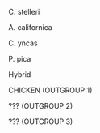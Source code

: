 C. stelleri

A. californica

C. yncas

P. pica

Hybrid

CHICKEN (OUTGROUP 1)

??? (OUTGROUP 2)

??? (OUTGROUP 3)

